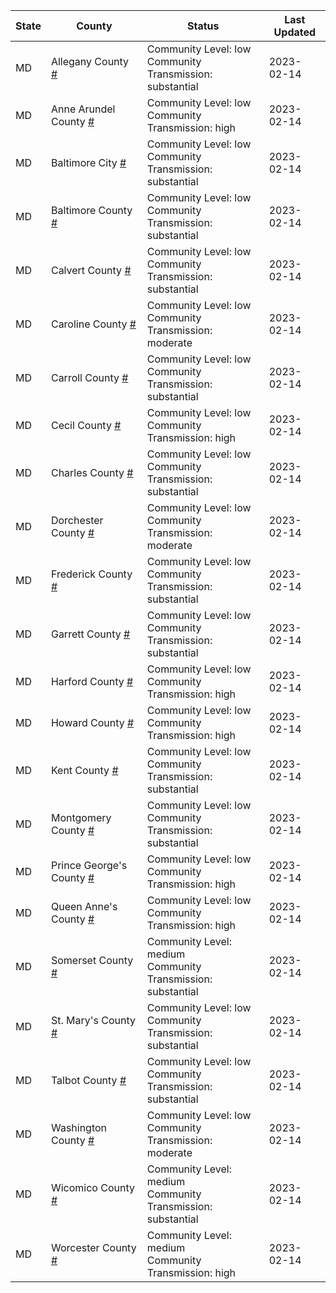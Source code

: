 State | County | Status | Last Updated
--- | --- | --- | --- 
MD | Allegany County <a href="#allegany_county">#</a> | <a name="allegany_county"></a>Community Level: low<br/>Community Transmission: substantial | 2023-02-14
MD | Anne Arundel County <a href="#anne_arundel_county">#</a> | <a name="anne_arundel_county"></a>Community Level: low<br/>Community Transmission: high | 2023-02-14
MD | Baltimore City <a href="#baltimore_city">#</a> | <a name="baltimore_city"></a>Community Level: low<br/>Community Transmission: substantial | 2023-02-14
MD | Baltimore County <a href="#baltimore_county">#</a> | <a name="baltimore_county"></a>Community Level: low<br/>Community Transmission: substantial | 2023-02-14
MD | Calvert County <a href="#calvert_county">#</a> | <a name="calvert_county"></a>Community Level: low<br/>Community Transmission: substantial | 2023-02-14
MD | Caroline County <a href="#caroline_county">#</a> | <a name="caroline_county"></a>Community Level: low<br/>Community Transmission: moderate | 2023-02-14
MD | Carroll County <a href="#carroll_county">#</a> | <a name="carroll_county"></a>Community Level: low<br/>Community Transmission: substantial | 2023-02-14
MD | Cecil County <a href="#cecil_county">#</a> | <a name="cecil_county"></a>Community Level: low<br/>Community Transmission: high | 2023-02-14
MD | Charles County <a href="#charles_county">#</a> | <a name="charles_county"></a>Community Level: low<br/>Community Transmission: substantial | 2023-02-14
MD | Dorchester County <a href="#dorchester_county">#</a> | <a name="dorchester_county"></a>Community Level: low<br/>Community Transmission: moderate | 2023-02-14
MD | Frederick County <a href="#frederick_county">#</a> | <a name="frederick_county"></a>Community Level: low<br/>Community Transmission: substantial | 2023-02-14
MD | Garrett County <a href="#garrett_county">#</a> | <a name="garrett_county"></a>Community Level: low<br/>Community Transmission: substantial | 2023-02-14
MD | Harford County <a href="#harford_county">#</a> | <a name="harford_county"></a>Community Level: low<br/>Community Transmission: high | 2023-02-14
MD | Howard County <a href="#howard_county">#</a> | <a name="howard_county"></a>Community Level: low<br/>Community Transmission: high | 2023-02-14
MD | Kent County <a href="#kent_county">#</a> | <a name="kent_county"></a>Community Level: low<br/>Community Transmission: substantial | 2023-02-14
MD | Montgomery County <a href="#montgomery_county">#</a> | <a name="montgomery_county"></a>Community Level: low<br/>Community Transmission: substantial | 2023-02-14
MD | Prince George's County <a href="#prince_george's_county">#</a> | <a name="prince_george's_county"></a>Community Level: low<br/>Community Transmission: high | 2023-02-14
MD | Queen Anne's County <a href="#queen_anne's_county">#</a> | <a name="queen_anne's_county"></a>Community Level: low<br/>Community Transmission: high | 2023-02-14
MD | Somerset County <a href="#somerset_county">#</a> | <a name="somerset_county"></a>Community Level: medium<br/>Community Transmission: substantial | 2023-02-14
MD | St. Mary's County <a href="#st._mary's_county">#</a> | <a name="st._mary's_county"></a>Community Level: low<br/>Community Transmission: substantial | 2023-02-14
MD | Talbot County <a href="#talbot_county">#</a> | <a name="talbot_county"></a>Community Level: low<br/>Community Transmission: substantial | 2023-02-14
MD | Washington County <a href="#washington_county">#</a> | <a name="washington_county"></a>Community Level: low<br/>Community Transmission: moderate | 2023-02-14
MD | Wicomico County <a href="#wicomico_county">#</a> | <a name="wicomico_county"></a>Community Level: medium<br/>Community Transmission: substantial | 2023-02-14
MD | Worcester County <a href="#worcester_county">#</a> | <a name="worcester_county"></a>Community Level: medium<br/>Community Transmission: high | 2023-02-14
